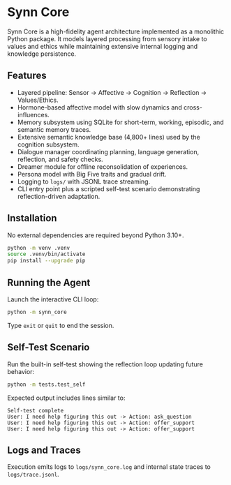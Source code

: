 # Synn Core

Synn Core is a high-fidelity agent architecture implemented as a monolithic Python package. It models layered processing from sensory intake to values and ethics while maintaining extensive internal logging and knowledge persistence.

## Features
- Layered pipeline: Sensor → Affective → Cognition → Reflection → Values/Ethics.
- Hormone-based affective model with slow dynamics and cross-influences.
- Memory subsystem using SQLite for short-term, working, episodic, and semantic memory traces.
- Extensive semantic knowledge base (4,800+ lines) used by the cognition subsystem.
- Dialogue manager coordinating planning, language generation, reflection, and safety checks.
- Dreamer module for offline reconsolidation of experiences.
- Persona model with Big Five traits and gradual drift.
- Logging to `logs/` with JSONL trace streaming.
- CLI entry point plus a scripted self-test scenario demonstrating reflection-driven adaptation.

## Installation
No external dependencies are required beyond Python 3.10+.

```bash
python -m venv .venv
source .venv/bin/activate
pip install --upgrade pip
```

## Running the Agent
Launch the interactive CLI loop:

```bash
python -m synn_core
```

Type `exit` or `quit` to end the session.

## Self-Test Scenario
Run the built-in self-test showing the reflection loop updating future behavior:

```bash
python -m tests.test_self
```

Expected output includes lines similar to:

```
Self-test complete
User: I need help figuring this out -> Action: ask_question
User: I need help figuring this out -> Action: offer_support
User: I need help figuring this out -> Action: offer_support
```

## Logs and Traces
Execution emits logs to `logs/synn_core.log` and internal state traces to `logs/trace.jsonl`.
